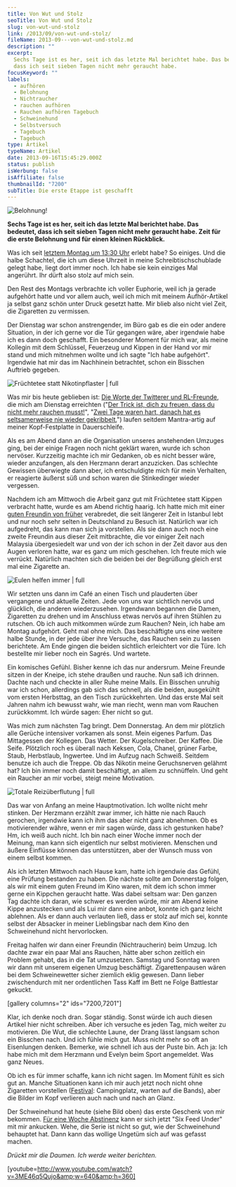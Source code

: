 ```yaml
---
title: Von Wut und Stolz
seoTitle: Von Wut und Stolz
slug: von-wut-und-stolz
link: /2013/09/von-wut-und-stolz/
fileName: 2013-09---von-wut-und-stolz.md
description: ""
excerpt:
  Sechs Tage ist es her, seit ich das letzte Mal berichtet habe. Das bedeutet,
  dass ich seit sieben Tagen nicht mehr geraucht habe.
focusKeyword: ""
labels:
  - aufhören
  - Belohnung
  - Nichtraucher
  - rauchen aufhören
  - Rauchen aufhören Tagebuch
  - Schweinehund
  - Selbstversuch
  - Tagebuch
  - Tagebuch
type: Artikel
typeName: Artikel
date: 2013-09-16T15:45:29.000Z
status: publish
isWerbung: false
isAffiliate: false
thumbnailId: "7200"
subTitle: Die erste Etappe ist geschafft
---
```


![Belohnung!](http://cardamonchai.files.wordpress.com/2013/09/9769518254_c7376914be_o.jpg?w=300 "Belohnung!")

<strong>Sechs Tage ist es her, seit ich das letzte Mal berichtet habe. Das
bedeutet, dass ich seit sieben Tagen nicht mehr geraucht habe. Zeit für die
erste Belohnung und für einen kleinen Rückblick. </strong>

Was ich seit
<a title="Mein Pakt mit dem Schweinehund" href="//2013/09/09/mein-pakt-mit-dem-schweinehund/" target="_blank" rel="noopener">letztem
Montag um 13:30 Uhr</a> erlebt habe? So einiges. Und die halbe Schachtel, die
ich um diese Uhrzeit in meine Schreibtischschublade gelegt habe, liegt dort
immer noch. Ich habe sie kein einziges Mal angerührt. Ihr dürft also stolz auf
mich sein.

Den Rest des Montags verbrachte ich voller Euphorie, weil ich ja gerade
aufgehört hatte und vor allem auch, weil ich mich mit meinem Aufhör-Artikel ja
selbst ganz schön unter Druck gesetzt hatte. Mir blieb also nicht viel Zeit, die
Zigaretten zu vermissen.

Der Dienstag war schon anstrengender, im Büro gab es die ein oder andere
Situation, in der ich gerne vor die Tür gegangen wäre, aber irgendwie habe ich
es dann doch geschafft. Ein besonderer Moment für mich war, als meine Kollegin
mit dem Schlüssel, Feuerzeug und Kippen in der Hand vor mir stand und mich
mitnehmen wollte und ich sagte "Ich habe aufgehört". Irgendwie hat mir das im
Nachhinein betrachtet, schon ein Bisschen Auftrieb gegeben.

![Früchtetee statt Nikotinpflaster | full](http://cardamonchai.files.wordpress.com/2013/09/tc3bcren.jpg "Früchtetee statt Nikotinpflaster")

Was mir bis heute geblieben ist:
<a title="Der Trick ist, dich zu freuen" href="//2013/09/10/der-trick-ist-dich-zu-freuen-dass-du-nicht-mehr-rauchen-musst/" target="_blank" rel="noopener">Die
Worte der Twitterer und RL-Freunde</a>, die mich am Dienstag erreichten
("<a title="Patoempf" href="https://twitter.com/Patoempf" target="_blank" rel="noopener">Der
Trick ist, dich zu freuen, dass du nicht mehr rauchen musst!</a>",
"<a title="Twittschicat" href="https://twitter.com/twittschicat" target="_blank" rel="noopener">Zwei
Tage waren hart, danach hat es seltsamerweise nie wieder gekribbelt.</a>")
laufen seitdem Mantra-artig auf meiner Kopf-Festplatte in Dauerschleife.

Als es am Abend dann an die Organisation unseres anstehenden Umzuges ging, bei
der einige Fragen noch nicht geklärt waren, wurde ich schon nervöser. Kurzzeitig
machte ich mir Gedanken, ob es nicht besser wäre, wieder anzufangen, als den
Herzmann derart anzuzicken. Das schlechte Gewissen überwiegte dann aber, ich
entschuldigte mich für mein Verhalten, er reagierte äußerst süß und schon waren
die Stinkedinger wieder vergessen.

Nachdem ich am Mittwoch die Arbeit ganz gut mit Früchtetee statt Kippen
verbracht hatte, wurde es am Abend richtig haarig. Ich hatte mich mit einer
<a title="Istanbul mit anderen Augen" href="//2013/06/05/istanbul-mit-anderen-augen/" target="_blank" rel="noopener">guten
Freundin von früher</a> verabredet, die seit längerer Zeit in Istanbul lebt und
nur noch sehr selten in Deutschland zu Besuch ist. Natürlich war ich aufgedreht,
das kann man sich ja vorstellen. Als sie dann auch noch eine zweite Freundin aus
dieser Zeit mitbrachte, die vor einiger Zeit nach Malaysia übergesiedelt war und
von der ich schon in der Zeit davor aus den Augen verloren hatte, war es ganz um
mich geschehen. Ich freute mich wie verrückt. Natürlich machten sich die beiden
bei der Begrüßung gleich erst mal eine Zigarette an.

![Eulen helfen immer | full](http://cardamonchai.files.wordpress.com/2013/09/eulen.jpg "Eulen helfen immer")

Wir setzten uns dann im Café an einen Tisch und plauderten über vergangene und
aktuelle Zeiten. Jede von uns war sichtlich nervös und glücklich, die anderen
wiederzusehen. Irgendwann begannen die Damen, Zigaretten zu drehen und im
Anschluss etwas nervös auf ihren Stühlen zu rutschen. Ob ich auch mitkommen
würde zum Rauchen? Nein, ich habe am Montag aufgehört. Geht mal ohne mich. Das
beschäftigte uns eine weitere halbe Stunde, in der jede über ihre Versuche, das
Rauchen sein zu lassen berichtete. Am Ende gingen die beiden sichtlich
erleichtert vor die Türe. Ich bestellte mir lieber noch ein Sagrés. Und wartete.

Ein komisches Gefühl. Bisher kenne ich das nur andersrum. Meine Freunde sitzen
in der Kneipe, ich stehe draußen und rauche. Nun saß ich drinnen. Dachte nach
und checkte in aller Ruhe meine Mails. Ein Bisschen unruhig war ich schon,
allerdings gab sich das schnell, als die beiden, ausgekühlt vom ersten
Herbsttag, an den Tisch zurückkehrten. Und das erste Mal seit Jahren nahm ich
bewusst wahr, wie man riecht, wenn man vom Rauchen zurückkommt. Ich würde sagen:
Eher nicht so gut.

Was mich zum nächsten Tag bringt. Dem Donnerstag. An dem mir plötzlich alle
Gerüche intensiver vorkamen als sonst. Mein eigenes Parfum. Das Mittagessen der
Kollegen. Das Wetter. Der Kugelschreiber. Der Kaffee. Die Seife. Plötzlich roch
es überall nach Keksen, Cola, Chanel, grüner Farbe, Staub, Herbstlaub,
Ingwertee. Und im Aufzug nach Schweiß. Seitdem benutze ich auch die Treppe. Ob
das Nikotin meine Geruchsnerven gelähmt hat? Ich bin immer noch damit
beschäftigt, an allem zu schnüffeln. Und geht ein Raucher an mir vorbei, steigt
meine Motivation.

![Totale Reizüberflutung | full](http://cardamonchai.files.wordpress.com/2013/09/ikea.jpg "Totale Reizüberflutung")

Das war von Anfang an meine Hauptmotivation. Ich wollte nicht mehr stinken. Der
Herzmann erzählt zwar immer, ich hätte nie nach Rauch gerochen, irgendwie kann
ich ihm das aber nicht ganz abnehmen. Ob es motivierender währe, wenn er mir
sagen würde, dass ich gestunken habe? Hm, ich weiß auch nicht. Ich bin nach
einer Woche immer noch der Meinung, man kann sich eigentlich nur selbst
motivieren. Menschen und äußere Einflüsse können das unterstützen, aber der
Wunsch muss von einem selbst kommen.

Als ich letzten Mittwoch nach Hause kam, hatte ich irgendwie das Gefühl, eine
Prüfung bestanden zu haben. Die nächste sollte am Donnerstag folgen, als wir mit
einem guten Freund im Kino waren, mit dem ich schon immer gerne ein Kippchen
geraucht hatte. Was dabei seltsam war: Den ganzen Tag dachte ich daran, wie
schwer es werden würde, mir am Abend keine Kippe anzustecken und als Lui mir
dann eine anbot, konnte ich ganz leicht ablehnen. Als er dann auch verlauten
ließ, dass er stolz auf mich sei, konnte selbst der Absacker in meiner
Lieblingsbar nach dem Kino den Schweinehund nicht hervorlocken.

Freitag halfen wir dann einer Freundin (Nichtraucherin) beim Umzug. Ich dachte
zwar ein paar Mal ans Rauchen, hätte aber schon zeitlich ein Problem gehabt, das
in die Tat umzusetzen. Samstag und Sonntag waren wir dann mit unserem eigenen
Umzug beschäftigt. Zigarettenpausen wären bei dem Schweinewetter sicher ziemlich
eklig gewesen. Dann lieber zwischendurch mit ner ordentlichen Tass Kaff im Bett
ne Folge Battlestar gekuckt.

[gallery columns="2" ids="7200,7201"]

Klar, ich denke noch dran. Sogar ständig. Sonst würde ich auch diesen Artikel
hier nicht schreiben. Aber ich versuche es jeden Tag, mich weiter zu motivieren.
Die Wut, die schlechte Laune, der Drang lässt langsam schon ein Bisschen nach.
Und ich fühle mich gut. Muss nicht mehr so oft an Eisenlungen denken. Bemerke,
wie schnell ich aus der Puste bin. Ach ja: Ich habe mich mit dem Herzmann und
Evelyn beim Sport angemeldet. Was ganz Neues.

Ob ich es für immer schaffe, kann ich nicht sagen. Im Moment fühlt es sich gut
an. Manche Situationen kann ich mir auch jetzt noch nicht ohne Zigaretten
vorstellen
(<a title="Southside 2013" href="//2013/07/01/southside-festival-2013/" target="_blank" rel="noopener">Festival</a>:
Campingplatz, warten auf die Bands), aber die Bilder im Kopf verlieren auch nach
und nach an Glanz.

Der Schweinehund hat heute (siehe Bild oben) das erste Geschenk von mir
bekommen.
<a title="Mein Pakt mit dem Schweinehund" href="//2013/09/09/mein-pakt-mit-dem-schweinehund/" target="_blank" rel="noopener">Für
eine Woche Abstinenz</a> kann er sich jetzt "Six Feed Under" mit mir ankucken.
Wehe, die Serie ist nicht so gut, wie der Schweinehund behauptet hat. Dann kann
das wollige Ungetüm sich auf was gefasst machen.

<em>Drückt mir die Daumen. Ich werde weiter berichten.</em>

[youtube=http://www.youtube.com/watch?v=3ME46q5Qujo&amp;w=640&amp;h=360]
